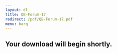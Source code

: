 ```yaml
---
layout: dl
title: QB-Forum-17
redirect: /pdf/QB-Forum-17.pdf
menu: barq
---
```

## Your download will begin shortly.

